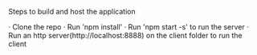 Steps to build and host the application

·         Clone the repo
·         Run 'npm install'
·         Run 'npm start -s' to run the server
·         Run an http server(http://localhost:8888) on the client folder to run the client
 


 
